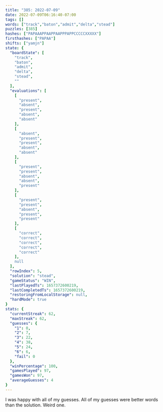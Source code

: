 ```yaml
---
title: "385: 2022-07-09"
date: 2022-07-09T06:16:40-07:00
tags: []
words: ["track","baton","admit","delta","stead"]
puzzles: [385]
hashes: ["PAPAAAPPAAPPAAPPPAPPCCCCCXXXXX"]
firsthashes: ["PAPAA"]
shifts: ["yamjn"]
state: {
  "boardState": [
    "track",
    "baton",
    "admit",
    "delta",
    "stead",
    ""
  ],
  "evaluations": [
    [
      "present",
      "absent",
      "present",
      "absent",
      "absent"
    ],
    [
      "absent",
      "present",
      "present",
      "absent",
      "absent"
    ],
    [
      "present",
      "present",
      "absent",
      "absent",
      "present"
    ],
    [
      "present",
      "present",
      "absent",
      "present",
      "present"
    ],
    [
      "correct",
      "correct",
      "correct",
      "correct",
      "correct"
    ],
    null
  ],
  "rowIndex": 5,
  "solution": "stead",
  "gameStatus": "WIN",
  "lastPlayedTs": 1657372600219,
  "lastCompletedTs": 1657372600219,
  "restoringFromLocalStorage": null,
  "hardMode": true
}
stats: {
  "currentStreak": 62,
  "maxStreak": 62,
  "guesses": {
    "1": 0,
    "2": 7,
    "3": 22,
    "4": 38,
    "5": 24,
    "6": 6,
    "fail": 0
  },
  "winPercentage": 100,
  "gamesPlayed": 97,
  "gamesWon": 97,
  "averageGuesses": 4
}
---
```


<!-- more -->
I was happy with all of my guesses. All of my guesses were better words than the solution. Weird one. 
